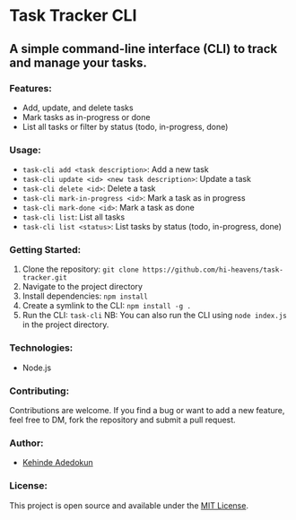 # Task Tracker CLI

## A simple command-line interface (CLI) to track and manage your tasks.

### Features:

- Add, update, and delete tasks
- Mark tasks as in-progress or done
- List all tasks or filter by status (todo, in-progress, done)

### Usage:

- `task-cli add <task description>`: Add a new task
- `task-cli update <id> <new task description>`: Update a task
- `task-cli delete <id>`: Delete a task
- `task-cli mark-in-progress <id>`: Mark a task as in progress
- `task-cli mark-done <id>`: Mark a task as done
- `task-cli list`: List all tasks
- `task-cli list <status>`: List tasks by status (todo, in-progress, done)

### Getting Started:

1. Clone the repository: `git clone https://github.com/hi-heavens/task-tracker.git`
2. Navigate to the project directory
3. Install dependencies: `npm install`
4. Create a symlink to the CLI: `npm install -g .`
5. Run the CLI: `task-cli`
   NB: You can also run the CLI using `node index.js` in the project directory.

### Technologies:

- Node.js

### Contributing:

Contributions are welcome. If you find a bug or want to add a new feature, feel free to DM, fork the repository and submit a pull request.

### Author:

- [Kehinde Adedokun](https://github.com/hi-heavens/)

### License:

This project is open source and available under the [MIT License](LICENSE).
